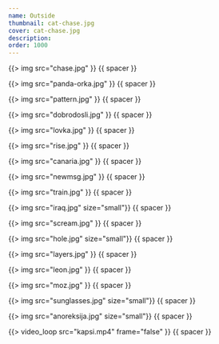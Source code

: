 ```yaml
---
name: Outside
thumbnail: cat-chase.jpg
cover: cat-chase.jpg
description:
order: 1000
---
```


{{> img src="chase.jpg" }}
{{ spacer }}

{{> img src="panda-orka.jpg" }}
{{ spacer }}

{{> img src="pattern.jpg" }}
{{ spacer }}

{{> img src="dobrodosli.jpg" }}
{{ spacer }}

{{> img src="lovka.jpg" }}
{{ spacer }}

{{> img src="rise.jpg" }}
{{ spacer }}

{{> img src="canaria.jpg" }}
{{ spacer }}

{{> img src="newmsg.jpg" }}
{{ spacer }}

{{> img src="train.jpg" }}
{{ spacer }}

{{> img src="iraq.jpg" size="small"}}
{{ spacer }}

{{> img src="scream.jpg" }}
{{ spacer }}

{{> img src="hole.jpg" size="small"}}
{{ spacer }}

{{> img src="layers.jpg" }}
{{ spacer }}

{{> img src="leon.jpg" }}
{{ spacer }}

{{> img src="moz.jpg" }}
{{ spacer }}

{{> img src="sunglasses.jpg" size="small"}}
{{ spacer }}

{{> img src="anoreksija.jpg" size="small"}}
{{ spacer }}

{{> video_loop src="kapsi.mp4" frame="false" }}
{{ spacer }}







